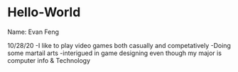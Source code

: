 # Hello-World
Name: Evan Feng

10/28/20
-I like to play video games both casually and competatively 
-Doing some martail arts
-interigued in game designing even though my major is computer info & Technology
